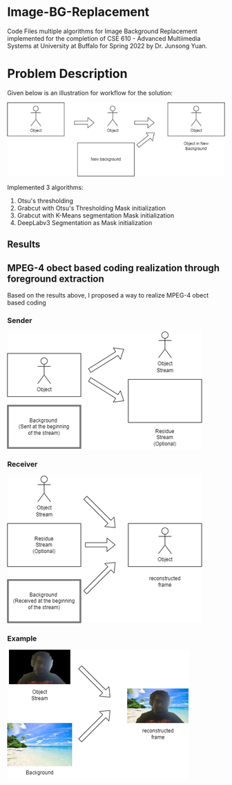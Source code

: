 # Image-BG-Replacement

Code Files multiple algorithms for Image Background Replacement implemented for the completion of CSE 610 - Advanced Multiimedia Systems at University at Buffalo for Spring 2022 by Dr. Junsong Yuan. 

# Problem Description

Given below is an illustration for workflow for the solution:

![BG-Replacement](./assets/workflow.png)

Implemented 3 algorithms:
1. Otsu's thresholding
2. Grabcut with Otsu's Thresholding Mask initialization
3. Grabcut with K-Means segmentation Mask initialization
4. DeepLabv3 Segmentation as Mask initialization

## Results



## MPEG-4 obect based coding realization through foreground extraction

Based on the results above, I proposed a way to realize MPEG-4 obect based coding

### Sender
![MPEG-4-Workflow-Sender](./assets/MPEG-4_Sender.png)

### Receiver
![MPEG-4-Workflow-Receiver](./assets/MPEG-4_Receiver.png)

### Example
![MPEG-4-Workflow-Example](./assets/MPEG-4-ReceiverExample.png)
